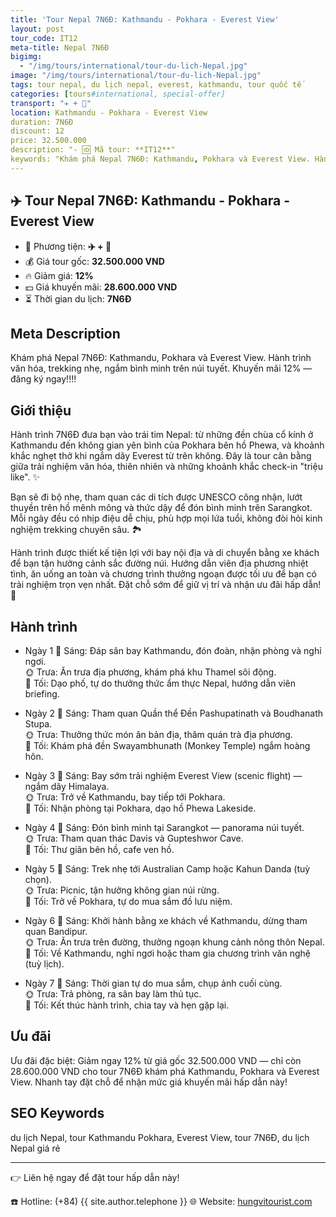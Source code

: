 ```yaml
---
title: 'Tour Nepal 7N6Đ: Kathmandu - Pokhara - Everest View'
layout: post
tour_code: IT12
meta-title: Nepal 7N6Đ
bigimg:
  - "/img/tours/international/tour-du-lich-Nepal.jpg"
image: "/img/tours/international/tour-du-lich-Nepal.jpg"
tags: tour nepal, du lịch nepal, everest, kathmandu, tour quốc tế
categories: [tours#international, special-offer]
transport: "✈️ + 🚌"
location: Kathmandu - Pokhara - Everest View
duration: 7N6Đ
discount: 12
price: 32.500.000
description: "- 🆔 Mã tour: **IT12**"
keywords: "Khám phá Nepal 7N6Đ: Kathmandu, Pokhara và Everest View. Hành trình văn hóa, trekking nhẹ, ngắm bình minh trên núi tuyết. Khuyến mãi 12% — đăng ký ngay!!!!"
---
```


## ✈️ Tour Nepal 7N6Đ: Kathmandu - Pokhara - Everest View



- 🚗 Phương tiện: **✈️ + 🚌**
- 💰 Giá tour gốc: **32.500.000 VND**
- 🔥 Giảm giá: **12%**
- 💵 Giá khuyến mãi: **28.600.000 VND**
- ⏳ Thời gian du lịch: **7N6Đ**

## Meta Description
Khám phá Nepal 7N6Đ: Kathmandu, Pokhara và Everest View. Hành trình văn hóa, trekking nhẹ, ngắm bình minh trên núi tuyết. Khuyến mãi 12% — đăng ký ngay!!!!

## Giới thiệu
Hành trình 7N6Đ đưa bạn vào trái tim Nepal: từ những đền chùa cổ kính ở Kathmandu đến không gian yên bình của Pokhara bên hồ Phewa, và khoảnh khắc nghẹt thở khi ngắm dãy Everest từ trên không. Đây là tour cân bằng giữa trải nghiệm văn hóa, thiên nhiên và những khoảnh khắc check-in "triệu like". ✨

Bạn sẽ đi bộ nhẹ, tham quan các di tích được UNESCO công nhận, lướt thuyền trên hồ mênh mông và thức dậy để đón bình minh trên Sarangkot. Mỗi ngày đều có nhịp điệu dễ chịu, phù hợp mọi lứa tuổi, không đòi hỏi kinh nghiệm trekking chuyên sâu. 🏞️

Hành trình được thiết kế tiện lợi với bay nội địa và di chuyển bằng xe khách để bạn tận hưởng cảnh sắc đường núi. Hướng dẫn viên địa phương nhiệt tình, ăn uống an toàn và chương trình thưởng ngoạn được tối ưu để bạn có trải nghiệm trọn vẹn nhất. Đặt chỗ sớm để giữ vị trí và nhận ưu đãi hấp dẫn! 📩

## Hành trình
- Ngày 1
  🌅 Sáng: Đáp sân bay Kathmandu, đón đoàn, nhận phòng và nghỉ ngơi.  
  🌞 Trưa: Ăn trưa địa phương, khám phá khu Thamel sôi động.  
  🌙 Tối: Dạo phố, tự do thưởng thức ẩm thực Nepal, hướng dẫn viên briefing.

- Ngày 2
  🌅 Sáng: Tham quan Quần thể Đền Pashupatinath và Boudhanath Stupa.  
  🌞 Trưa: Thưởng thức món ăn bản địa, thăm quán trà địa phương.  
  🌙 Tối: Khám phá đền Swayambhunath (Monkey Temple) ngắm hoàng hôn.

- Ngày 3
  🌅 Sáng: Bay sớm trải nghiệm Everest View (scenic flight) — ngắm dãy Himalaya.  
  🌞 Trưa: Trở về Kathmandu, bay tiếp tới Pokhara.  
  🌙 Tối: Nhận phòng tại Pokhara, dạo hồ Phewa Lakeside.

- Ngày 4
  🌅 Sáng: Đón bình minh tại Sarangkot — panorama núi tuyết.  
  🌞 Trưa: Tham quan thác Davis và Gupteshwor Cave.  
  🌙 Tối: Thư giãn bên hồ, cafe ven hồ.

- Ngày 5
  🌅 Sáng: Trek nhẹ tới Australian Camp hoặc Kahun Danda (tuỳ chọn).  
  🌞 Trưa: Picnic, tận hưởng không gian núi rừng.  
  🌙 Tối: Trở về Pokhara, tự do mua sắm đồ lưu niệm.

- Ngày 6
  🌅 Sáng: Khởi hành bằng xe khách về Kathmandu, dừng tham quan Bandipur.  
  🌞 Trưa: Ăn trưa trên đường, thưởng ngoạn khung cảnh nông thôn Nepal.  
  🌙 Tối: Về Kathmandu, nghỉ ngơi hoặc tham gia chương trình văn nghệ (tuỳ lịch).

- Ngày 7
  🌅 Sáng: Thời gian tự do mua sắm, chụp ảnh cuối cùng.  
  🌞 Trưa: Trả phòng, ra sân bay làm thủ tục.  
  🌙 Tối: Kết thúc hành trình, chia tay và hẹn gặp lại.

## Ưu đãi
Ưu đãi đặc biệt: Giảm ngay 12% từ giá gốc 32.500.000 VND — chỉ còn 28.600.000 VND cho tour 7N6Đ khám phá Kathmandu, Pokhara và Everest View. Nhanh tay đặt chỗ để nhận mức giá khuyến mãi hấp dẫn này!

## SEO Keywords
du lịch Nepal, tour Kathmandu Pokhara, Everest View, tour 7N6Đ, du lịch Nepal giá rẻ

---

👉 Liên hệ ngay để đặt tour hấp dẫn này!

☎️ Hotline: (+84) {{ site.author.telephone }}
🌐 Website: [hungvitourist.com](https://hungvitourist.com)

